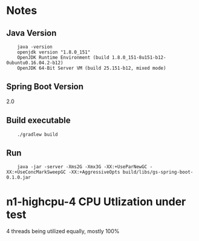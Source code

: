 # Notes

## Java Version
```
    java -version
    openjdk version "1.8.0_151"
    OpenJDK Runtime Environment (build 1.8.0_151-8u151-b12-0ubuntu0.16.04.2-b12)
    OpenJDK 64-Bit Server VM (build 25.151-b12, mixed mode)
```
## Spring Boot Version
2.0

## Build executable
```
    ./gradlew build
```

## Run
```
    java -jar -server -Xms2G -Xmx3G -XX:+UseParNewGC -XX:+UseConcMarkSweepGC -XX:+AggressiveOpts build/libs/gs-spring-boot-0.1.0.jar
```

# n1-highcpu-4 CPU Utlization under test
4 threads being utilized equally, mostly 100%
